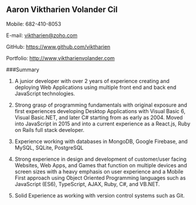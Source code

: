 ## Aaron Viktharien Volander Cil


Mobile: 682-410-8053


E-mail: <viktharien@zoho.com>


GitHub: <https://www.github.com/viktharien>

Portfolio: <http://www,viktharienvolander.com>

###Summary
1. A junior developer with over 2 years of experience creating and deploying Web Applications using multiple front end and
back end JavaScript technologies.

2. Strong grasp of programming fundamentals with original exposure and first experiences developing Desktop Applications
with Visual Basic 6, Visual Basic.NET, and later C# starting from as early as 2004. Moved into JavaScript in 2015 and into a
current experience as a React.js, Ruby on Rails full stack developer.

3. Experience working with databases in MongoDB, Google Firebase, and MySQL, SQLite, PostgreSQL

4. Strong experience in design and development of customer/user facing Websites, Web Apps, and Games that function on
multiple devices and screen sizes with a heavy emphasis on user experience and a Mobile First approach using Object Oriented
Programming languages such as JavaScript (ES6), TypeScript, AJAX, Ruby, C#, and VB.NET.

5. Solid Experience as working with version control systems such as Git.


